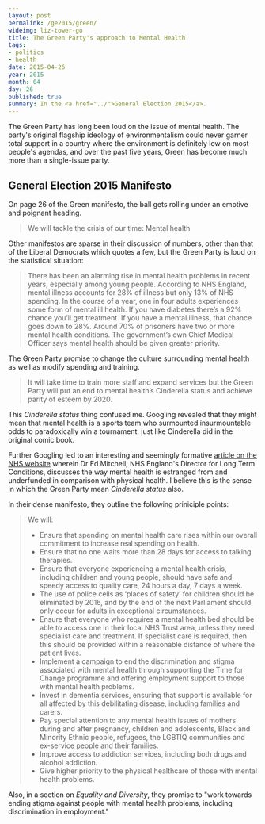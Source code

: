 ```yaml
---
layout: post
permalink: /ge2015/green/
wideimg: liz-tower-go
title: The Green Party's approach to Mental Health
tags:
- politics
- health
date: 2015-04-26
year: 2015
month: 04
day: 26
published: true
summary: In the <a href="../">General Election 2015</a>.
---
```


The Green Party has long been loud on the issue of mental health.
The party's original flagship ideology of environmentalism could never garner
total support in a country where the environment is definitely low on most people's agendas,
and over the past five years, Green has become much more than a single-issue party.

## General Election 2015 Manifesto

On page 26 of the Green manifesto, the ball gets rolling under an emotive and poignant heading.

<blockquote>We will tackle the crisis of our time: Mental health</blockquote>

Other manifestos are sparse in their discussion of numbers, other than that of the Liberal Democrats which quotes a few, but the Green Party is loud on the statistical situation:

<blockquote>There has been an alarming rise in mental health problems in recent years, especially among young people. According to NHS
England, mental illness accounts for 28% of illness but only 13% of NHS spending. In the course of a year, one in four adults
experiences some form of mental ill health. If you have diabetes there’s a 92% chance you’ll get treatment. If you have a mental
illness, that chance goes down to 28%. Around 70% of prisoners have two or more mental health conditions. The government’s own
Chief Medical Officer says mental health should be given greater priority.</blockquote>

The Green Party promise to change the culture surrounding mental health as well as modify spending and training.

<blockquote>It will take time to train more staff and expand services but the Green Party will put an end to mental health’s Cinderella status and
achieve parity of esteem by 2020.</blockquote>

This *Cinderella status* thing confused me.
Googling revealed that they might mean that mental health is a sports team who surmounted insurmountable odds to paradoxically win a tournament,
just like Cinderella did in the original comic book.

Further Googling led to an interesting and seemingly formative [article on the NHS website][CinderellaArticle] wherein Dr Ed Mitchell,
NHS England's Director for Long Term Conditions,
discusses the way mental health is estranged from and underfunded in comparison with physical health.
I believe this is the sense in which the Green Party mean *Cinderella status* also.

In their dense manifesto, they outline the following priniciple points:

<blockquote>We will:
	<ul>
		<li>Ensure that spending on mental health care rises within our overall commitment to increase real spending on health.</li>
		<li>Ensure that no one waits more than 28 days for access to talking therapies.</li>
		<li>Ensure that everyone experiencing a mental health crisis, including children and young people, should have safe and speedy
		access to quality care, 24 hours a day, 7 days a week.</li>
		<li>The use of police cells as ‘places of safety’ for children should be eliminated by 2016, and by the end of the next Parliament
		should only occur for adults in exceptional circumstances.</li>
		<li>Ensure that everyone who requires a mental health bed should be able to access one in their local NHS Trust area, unless they
		need specialist care and treatment. If specialist care is required, then this should be provided within a reasonable distance of
		where the patient lives.</li>
		<li>Implement a campaign to end the discrimination and stigma associated with mental health through supporting the Time for
		Change programme and offering employment support to those with mental health problems.</li>
		<li>Invest in dementia services, ensuring that support is available for all affected by this debilitating disease, including families and
		carers.</li>
		<li>Pay special attention to any mental health issues of mothers during and after pregnancy, children and adolescents, Black and
		Minority Ethnic people, refugees, the LGBTIQ communities and ex-service people and their families.</li>
		<li>Improve access to addiction services, including both drugs and alcohol addiction.</li>
		<li>Give higher priority to the physical healthcare of those with mental health problems.</li>
	</ul>
</blockquote>

Also, in a section on *Equality and Diversity*, they promise to &quot;work towards ending stigma against people with mental health problems, including discrimination in employment.&quot;

[CinderellaArticle]:https://www.england.nhs.uk/2013/10/24/ed-mitchell-3/